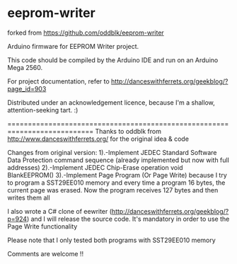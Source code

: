 # eeprom-writer

forked from https://github.com/oddblk/eeprom-writer

Arduino firmware for EEPROM Writer project.

This code should be compiled by the Arduino IDE and run on an Arduino Mega 2560.

For project documentation, refer to http://danceswithferrets.org/geekblog/?page_id=903

Distributed under an acknowledgement licence, because I'm a shallow, attention-seeking tart. :)

===========================================================================
Thanks to oddblk from http://www.danceswithferrets.org/ for the original idea & code 

Changes from original version:
1).-Implement JEDEC Standard Software Data Protection command sequence (already implemented but now with full addresses)
2).-Implement JEDEC Chip-Erase operation void BlankEEPROM()
3).-Implement Page Program (Or Page Write) because I try to program a SST29EE010 memory and every time a program 16 bytes, the current page was erased. Now the program receives 127 bytes and then writes them all 

I also wrote a C# clone of eewriter (http://danceswithferrets.org/geekblog/?p=924) and I will release the source code. It's mandatory in order to use the Page Write functionality   


Please note that I only tested both programs with SST29EE010 memory 

Comments are welcome !!
